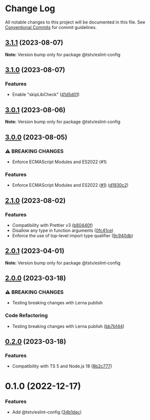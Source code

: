 # Change Log

All notable changes to this project will be documented in this file. See [Conventional Commits](https://conventionalcommits.org) for commit guidelines.

## [3.1.1](https://github.com/typescripttv/tsconfigs/compare/@tstv/eslint-config@3.1.0...@tstv/eslint-config@3.1.1) (2023-08-07)

**Note:** Version bump only for package @tstv/eslint-config

## [3.1.0](https://github.com/typescripttv/tsconfigs/compare/@tstv/eslint-config@3.0.1...@tstv/eslint-config@3.1.0) (2023-08-07)

### Features

- Enable "skipLibCheck" ([41d5d01](https://github.com/typescripttv/tsconfigs/commit/41d5d01243dbc3e2570f520f8d2818d64e8f2560))

## [3.0.1](https://github.com/typescripttv/tsconfigs/compare/@tstv/eslint-config@3.0.0...@tstv/eslint-config@3.0.1) (2023-08-06)

**Note:** Version bump only for package @tstv/eslint-config

## [3.0.0](https://github.com/typescripttv/tsconfigs/compare/@tstv/eslint-config@2.1.0...@tstv/eslint-config@3.0.0) (2023-08-05)

### ⚠ BREAKING CHANGES

- Enforce ECMAScript Modules and ES2022 (#1)

### Features

- Enforce ECMAScript Modules and ES2022 ([#1](https://github.com/typescripttv/tsconfigs/issues/1)) ([d1930c2](https://github.com/typescripttv/tsconfigs/commit/d1930c2b470b43ac09875afe4e24f52a1e3e794c))

## [2.1.0](https://github.com/typescripttv/tsconfigs/compare/@tstv/eslint-config@2.0.1...@tstv/eslint-config@2.1.0) (2023-08-02)

### Features

- Compatibility with Prettier v3 ([b80440f](https://github.com/typescripttv/tsconfigs/commit/b80440f1b4e6eb8a12f5d977054f2a325ecb1437))
- Disallow any type in function arguments ([0fc41ce](https://github.com/typescripttv/tsconfigs/commit/0fc41ce0fd48ee6f0f0989ad0d4a05e0b86d814a))
- Enforce the use of top-level import type qualifier ([9c940db](https://github.com/typescripttv/tsconfigs/commit/9c940dbe91d64481e08745b6828b5376159937cd))

## [2.0.1](https://github.com/typescripttv/tsconfigs/compare/@tstv/eslint-config@2.0.0...@tstv/eslint-config@2.0.1) (2023-04-01)

**Note:** Version bump only for package @tstv/eslint-config

## [2.0.0](https://github.com/typescripttv/tsconfigs/compare/@tstv/eslint-config@0.2.0...@tstv/eslint-config@2.0.0) (2023-03-18)

### ⚠ BREAKING CHANGES

- Testing breaking changes with Lerna publish

### Code Refactoring

- Testing breaking changes with Lerna publish ([bb7b144](https://github.com/typescripttv/tsconfigs/commit/bb7b1440d6358d574778b29da0ef449726ced9a6))

## [0.2.0](https://github.com/typescripttv/tsconfigs/compare/@tstv/eslint-config@0.1.0...@tstv/eslint-config@0.2.0) (2023-03-18)

### Features

- Compatibility with TS 5 and Node.js 18 ([8b2c777](https://github.com/typescripttv/tsconfigs/commit/8b2c77729113ea6d5d8032c3bcf9d5505c77b573))

# 0.1.0 (2022-12-17)

### Features

- Add @tstv/eslint-config ([34b1dec](https://github.com/typescripttv/tsconfigs/commit/34b1deca2b35acf07fcb64d49270f5882a9c943c))
